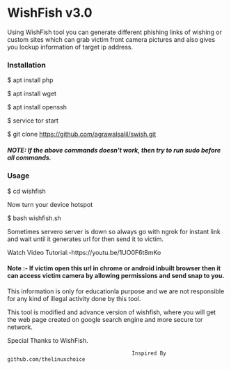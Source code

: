 <h1>WishFish v3.0</h1>
                                                   
<p>Using WishFish tool you can generate different phishing links of wishing or custom sites which can grab victim front camera pictures and also gives you lockup information of target ip address.
<p1>

<h3>Installation</h3>

$ apt install php

$ apt install wget

$ apt install openssh

$ service tor start

$ git clone https://github.com/agrawalsalil/swish.git

<h5>NOTE: If the above commands doesn't work, then try to run sudo before all commands.</h5>

<h3>Usage</h3>

$ cd wishfish

Now turn your device hotspot

$ bash wishfish.sh

<p>Sometimes servero server is down so always go with ngrok for instant link and wait until it generates url for then send it to victim.
</p>
 Watch Video Tutorial:-https://youtu.be/1UO0F6t8mKo
<h4>Note :- If victim open this url in chrome or android inbuilt browser then it can access victim camera by allowing permissions and send snap to you.
</h4>
This information is only for educationla purpose and we are not responsible for any kind of illegal activity done by this tool.

This tool is modified and advance version of wishfish, where you will get the web page created on google search engine and more secure tor network.

Special Thanks to WishFish.


                                            Inspired By github.com/thelinuxchoice
